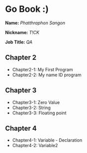 # Go Book :)
**Name:** *Phatthraphon Sangon*

**Nickname:** *T!CK*

**Job Title:** *QA*
## Chapter 2
* Chapter2-1: My First Program
* Chapter2-2: My name ID program
## Chapter 3
* Chapter3-1: Zero Value
* Chapter3-2: String
* Chapter3-3: Floating point
## Chapter 4 
* Chapter4-1: Variable - Declaration
* Chapter4-2: Variable2
